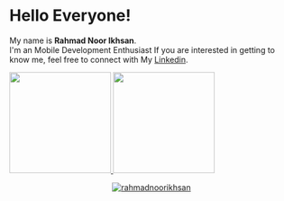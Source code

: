 # Hello Everyone! 

My name is **Rahmad Noor Ikhsan**.\
I'm an Mobile Development Enthusiast
If you are interested in getting to know me, feel free to connect with My [Linkedin](https://www.linkedin.com/in/rahmad-noor-ikhsan-b40747221/).

<p align="left">
<a href="https://github.com/rahmadnoorikhsan">
  <img height="180em" src="https://github-readme-stats-eight-theta.vercel.app/api?username=rahmadnoorikhsan&show_icons=true&theme=algolia&include_all_commits=true&count_private=true"/>
  <img height="180em" src="https://github-readme-stats-eight-theta.vercel.app/api/top-langs/?username=rahmadnoorikhsan&layout=compact&langs_count=8&theme=algolia"/>
</a>
</p>

<p align="center"> <a href="https://github.com/ryo-ma/github-profile-trophy"><img src="https://github-profile-trophy.vercel.app/?username=rahmadnoorikhsan&theme=algolia" alt="rahmadnoorikhsan" /></a> </p>
